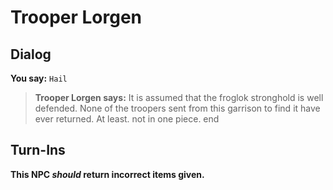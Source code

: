 # Trooper Lorgen
## Dialog

**You say:** `Hail`



>**Trooper Lorgen says:** It is assumed that the froglok stronghold is well defended. None of the troopers sent from this garrison to find it have ever returned.  At least. not in one piece.
end

## Turn-Ins



**This NPC *should* return incorrect items given.**





